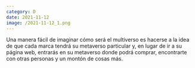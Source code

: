 ```yaml
--- 
category: D 
date: 2021-11-12 
image: /2021-11-12_1.png 
--- 
```


Una manera fácil de imaginar cómo será el multiverso es hacerse a la idea de que cada marca tendrá su metaverso particular y, en lugar de ir a su página web, entrarás en su metaverso donde podrá comprar, encontrarte con otras personas y un montón de cosas más.